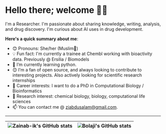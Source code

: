 # Hello there; welcome 👋🏾

I'm a Researcher. I'm passionate about sharing knowledge, writing, analysis, and drug discovery. I'm curious about AI uses in drug development. 

**Here's a quick summary about me**:

- 😊 Pronouns: She/her (Muslim🧕)
- 💡 Fun fact: I'm currently a trainee at Chembl working with bioactivity data. Previously @ Ersilia / Biomodels
- 🌱 I’m currently learning python.
- 😊 I’m a fan of open source, and always looking to contribute to interesting projects. Also actively looking for scientific research internships
- 💼 Career interests: I want to do a PhD in Computational Biology / Bioinformatics
- 🌱 Research interest: chemical biology, biology, computational life sciences
- 📫 You can contact me @ ziabdusalam@gmail.com.

---

| <img align="center" src="https://github-readme-stats.vercel.app/api?username=Zainab-ik&show_icons=true&include_all_commits=true&hide_border=true" alt="Zainab-ik's GitHub stats" /> | <img align="center" src="https://github-readme-stats.vercel.app/api/top-langs/?username=Zainab-ik&langs_count=8&layout=compact&hide_border=true" alt="Bolaji's GitHub stats" /> |
| ------------- | ------------- |
